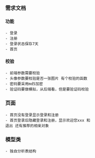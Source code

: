 ### 需求文档
#### 功能
    - 登录
    - 注册
    - 登录状态保存7天
    - 首页
    
#### 校验
    - 前端参数需要校验
    - 头像参数要校验是否一张图片 有个校验的函数
    - 密码要采用md5加密
    - 验证码要做模拟，从后端看，但是要验证码校验
###  页面
    - 首页没有登录显示登录和注册
    - 首页登录后隐藏登录和注册，显示欢迎您xxx 和
    退出 还有推荐的相亲对象 
### 模型类
    - 独自分析表结构    
           